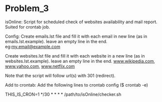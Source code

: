 # Problem_3
isOnline:
Script for scheduled check of websites availability and mail report. Suited for crontab job.

Config:
Create emails.lst file and fill it with each email in new line (as in emails.lst.example). leave an empty line in the end.
eg:my.email@example.com

Create websites.lst file and fill it with each website in a new line (as in websites.lst.example). leave an empty line in the end.
www.wikipedia.com,
www.yahoo.com, 
www.netflix.com 

Note that the script will follow url(s) with 301 (redirect).

Add to crontab:
Add the following lines to crontab config ($ crontab -e)

THIS_IS_CRON=1
*/30 * * * * /path/to/isOnline/checker.sh
